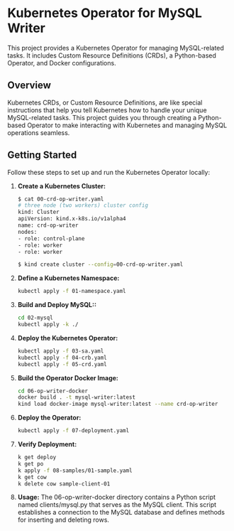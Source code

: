 # Kubernetes Operator for MySQL Writer

This project provides a Kubernetes Operator for managing MySQL-related tasks.
It includes Custom Resource Definitions (CRDs), a Python-based Operator, and Docker configurations.

## Overview

Kubernetes CRDs, or Custom Resource Definitions, are like special instructions that help you tell Kubernetes how to handle your unique MySQL-related tasks. This project guides you through creating a Python-based Operator to make interacting with Kubernetes and managing MySQL operations seamless.

## Getting Started

Follow these steps to set up and run the Kubernetes Operator locally:

1. **Create a Kubernetes Cluster:**
   ```bash
   $ cat 00-crd-op-writer.yaml
   # three node (two workers) cluster config
   kind: Cluster
   apiVersion: kind.x-k8s.io/v1alpha4
   name: crd-op-writer
   nodes:
   - role: control-plane
   - role: worker
   - role: worker

   $ kind create cluster --config=00-crd-op-writer.yaml

2. **Define a Kubernetes Namespace:**
   ```bash
   kubectl apply -f 01-namespace.yaml

3. **Build and Deploy MySQL::**
   ```bash
   cd 02-mysql
   kubectl apply -k ./

4. **Deploy the Kubernetes Operator:**
   ```bash
   kubectl apply -f 03-sa.yaml
   kubectl apply -f 04-crb.yaml
   kubectl apply -f 05-crd.yaml

5. **Build the Operator Docker Image:**
   ```bash
   cd 06-op-writer-docker
   docker build . -t mysql-writer:latest
   kind load docker-image mysql-writer:latest --name crd-op-writer

6. **Deploy the Operator:**
   ```bash
   kubectl apply -f 07-deployment.yaml

7. **Verify Deployment:**
   ```bash
   k get deploy
   k get po
   k apply -f 08-samples/01-sample.yaml
   k get cow
   k delete cow sample-client-01

8. **Usage:**
The 06-op-writer-docker directory contains a Python script named clients/mysql.py that serves as the MySQL client. This script establishes a connection to the MySQL database and defines methods for inserting and deleting rows.







